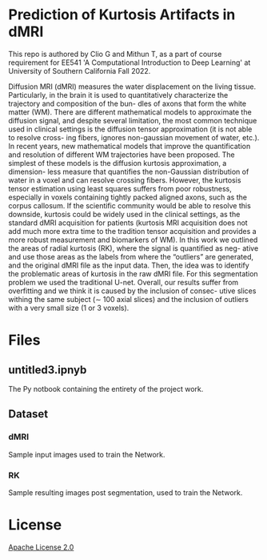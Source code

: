 # Prediction of Kurtosis Artifacts in dMRI

This repo is authored by Clio G and Mithun T, as a part of course requirement for EE541 'A Computational Introduction to Deep Learning' at University of Southern California Fall 2022.

Diffusion MRI (dMRI) measures the water displacement on the living tissue. Particularly, in the brain it is used to quantitatively characterize the trajectory and composition of the bun- dles of axons that form the white matter (WM). There are different mathematical models to approximate the diffusion signal, and despite several limitation, the most common technique used in clinical settings is the diffusion tensor approximation (it is not able to resolve cross- ing fibers, ignores non-gaussian movement of water, etc.). In recent years, new mathematical models that improve the quantification and resolution of different WM trajectories have been proposed. The simplest of these models is the diffusion kurtosis approximation, a dimension- less measure that quantifies the non-Gaussian distribution of water in a voxel and can resolve crossing fibers. However, the kurtosis tensor estimation using least squares suffers from poor robustness, especially in voxels containing tightly packed aligned axons, such as the corpus callosum. If the scientific community would be able to resolve this downside, kurtosis could be widely used in the clinical settings, as the standard dMRI acquisition for patients (kurtosis MRI acquisition does not add much more extra time to the tradition tensor acquisition and provides a more robust measurement and biomarkers of WM).
In this work we outlined the areas of radial kurtosis (RK), where the signal is quantified as neg- ative and use those areas as the labels from where the “outliers” are generated, and the original dMRI file as the input data. Then, the idea was to identify the problematic areas of kurtosis in the raw dMRI file. For this segmentation problem we used the traditional U-net.
Overall, our results suffer from overfitting and we think it is caused by the inclusion of consec- utive slices withing the same subject (∼ 100 axial slices) and the inclusion of outliers with a very small size (1 or 3 voxels).


# Files

## untitled3.ipnyb

The Py notbook containing the entirety of the project work.

## Dataset

### dMRI
Sample input images used to train the Network.

### RK
Sample resulting images post segmentation, used to train the Network.

# License

[Apache License 2.0](https://github.com/cliog/EE541_Test1/blob/main/License.md)
